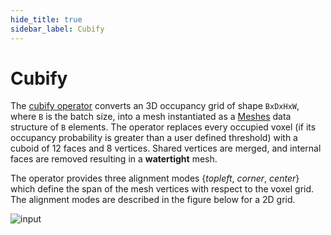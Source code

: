 ```yaml
---
hide_title: true
sidebar_label: Cubify
---
```


# Cubify

The [cubify operator](https://github.com/facebookresearch/pytorch3d/blob/master/pytorch3d/ops/cubify.py) converts an 3D occupancy grid of shape `BxDxHxW`, where `B` is the batch size, into a mesh instantiated as a [Meshes](https://github.com/facebookresearch/pytorch3d/blob/master/pytorch3d/structures/meshes.py) data structure of `B` elements. The operator replaces every occupied voxel (if its occupancy probability is greater than a user defined threshold) with a cuboid of 12 faces and 8 vertices. Shared vertices are merged, and internal faces are removed resulting in a **watertight** mesh.

The operator provides three alignment modes {*topleft*, *corner*, *center*} which define the span of the mesh vertices with respect to the voxel grid. The alignment modes are described in the figure below for a 2D grid.

![input](https://user-images.githubusercontent.com/4369065/81032959-af697380-8e46-11ea-91a8-fae89597f988.png)
